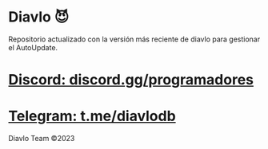 # Diavlo 😈
Repositorio actualizado con la versión más reciente de diavlo para gestionar el AutoUpdate.

# [Discord: discord.gg/programadores](https://discord.com/invite/programadores)
# [Telegram: t.me/diavlodb](t.me/diavlodb)

Diavlo Team ©2023
